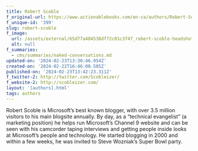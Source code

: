 ```yaml
---
title: Robert Scoble
f_original-url: https://www.actionablebooks.com/en-ca/authors/Robert-Scoble/
f_unique-id: '399'
slug: robert-scoble
f_image:
  url: /assets/external/65d77a484538df72c01c3f47_robert-scoble-headshot.jpeg
  alt: null
f_summaries:
  - cms/summaries/naked-conversations.md
updated-on: '2024-02-23T13:30:46.954Z'
created-on: '2024-02-22T16:46:00.505Z'
published-on: '2024-02-23T13:42:23.311Z'
f_twitter-2: http://twitter.com/Scobleizer/
f_website-2: http://scobleizer.com/
layout: '[authors].html'
tags: authors
---
```


Robert Scoble is Microsoft’s best known blogger, with over 3.5 million visitors to his main blogsite annually. By day, as a “technical evangelist” (a marketing position) he helps run Microsoft’s Channel 9 website and can be seen with his camcorder taping interviews and getting people inside looks at Microsoft’s people and technology. He started blogging in 2000 and within a few weeks, he was invited to Steve Wozniak’s Super Bowl party.
